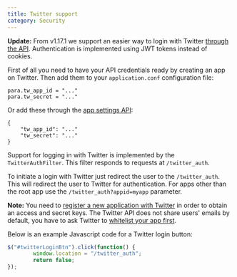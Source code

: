 ```yaml
---
title: Twitter support
category: Security
---
```


**Update:** From v1.17.1 we support an easier way to login with Twitter [through the API](#034-api-jwt-signin).
Authentication is implemented using JWT tokens instead of cookies.

First of all you need to have your API credentials ready by creating an app on Twitter.
Then add them to your `application.conf` configuration file:
```
para.tw_app_id = "..."
para.tw_secret = "..."
```
Or add these through the [app settings API](#050-api-settings-put):
```
{
	"tw_app_id": "..."
	"tw_secret": "..."
}
```
Support for logging in with Twitter is implemented by the `TwitterAuthFilter`. This filter responds to requests at
`/twitter_auth`.

To initiate a login with Twitter just redirect the user to the `/twitter_auth`. This will redirect the user to Twitter
for authentication. For apps other than the root app use the `/twitter_auth?appid=myapp` parameter.

**Note:** You need to [register a new application with Twitter](https://apps.twitter.com/)
in order to obtain an access and secret keys.
The Twitter API does not share users' emails by default, you have to ask Twitter to
[whitelist your app first](https://dev.twitter.com/rest/reference/get/account/verify_credentials).

Below is an example Javascript code for a Twitter login button:

```js
$("#twitterLoginBtn").click(function() {
		window.location = "/twitter_auth";
		return false;
});
```